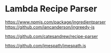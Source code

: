 # Lambda Recipe Parser

https://www.npmjs.com/package/ingredientparser
https://github.com/iancanderson/ingreedy-js

https://github.com/catesandrew/recipe-parser

https://github.com/jmespath/jmespath.js
